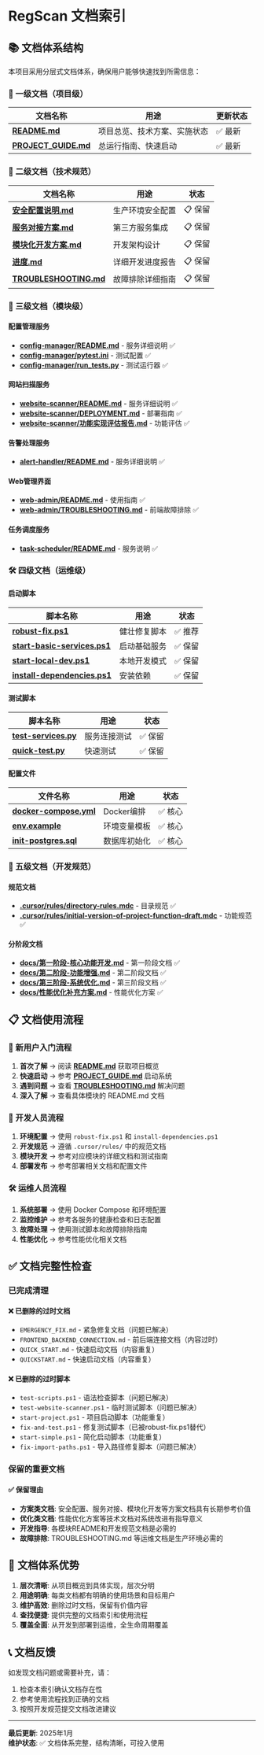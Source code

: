 # RegScan 文档索引

## 📚 文档体系结构

本项目采用分层式文档体系，确保用户能够快速找到所需信息：

### 🎯 一级文档（项目级）

| 文档名称 | 用途 | 更新状态 |
|---------|------|---------|
| **[README.md](./README.md)** | 项目总览、技术方案、实施状态 | ✅ 最新 |
| **[PROJECT_GUIDE.md](./PROJECT_GUIDE.md)** | 总运行指南、快速启动 | ✅ 最新 |

### 🔧 二级文档（技术规范）

| 文档名称 | 用途 | 状态 |
|---------|------|------|
| **[安全配置说明.md](./安全配置说明.md)** | 生产环境安全配置 | 📋 保留 |
| **[服务对接方案.md](./服务对接方案.md)** | 第三方服务集成 | 📋 保留 |
| **[模块化开发方案.md](./模块化开发方案.md)** | 开发架构设计 | 📋 保留 |
| **[进度.md](./进度.md)** | 详细开发进度报告 | 📋 保留 |
| **[TROUBLESHOOTING.md](./TROUBLESHOOTING.md)** | 故障排除详细指南 | 📋 保留 |

### 📁 三级文档（模块级）

#### 配置管理服务
- **[config-manager/README.md](./config-manager/README.md)** - 服务详细说明 ✅
- **[config-manager/pytest.ini](./config-manager/pytest.ini)** - 测试配置 ✅  
- **[config-manager/run_tests.py](./config-manager/run_tests.py)** - 测试运行器 ✅

#### 网站扫描服务  
- **[website-scanner/README.md](./website-scanner/README.md)** - 服务详细说明 ✅
- **[website-scanner/DEPLOYMENT.md](./website-scanner/DEPLOYMENT.md)** - 部署指南 ✅
- **[website-scanner/功能实现评估报告.md](./website-scanner/功能实现评估报告.md)** - 功能评估 ✅

#### 告警处理服务
- **[alert-handler/README.md](./alert-handler/README.md)** - 服务详细说明 ✅

#### Web管理界面
- **[web-admin/README.md](./web-admin/README.md)** - 使用指南 ✅
- **[web-admin/TROUBLESHOOTING.md](./web-admin/TROUBLESHOOTING.md)** - 前端故障排除 ✅

#### 任务调度服务
- **[task-scheduler/README.md](./task-scheduler/README.md)** - 服务说明 ✅

### 🛠️ 四级文档（运维级）

#### 启动脚本
| 脚本名称 | 用途 | 状态 |
|---------|------|------|
| **[robust-fix.ps1](./robust-fix.ps1)** | 健壮修复脚本 | ✅ 推荐 |
| **[start-basic-services.ps1](./start-basic-services.ps1)** | 启动基础服务 | ✅ 保留 |
| **[start-local-dev.ps1](./start-local-dev.ps1)** | 本地开发模式 | ✅ 保留 |
| **[install-dependencies.ps1](./install-dependencies.ps1)** | 安装依赖 | ✅ 保留 |

#### 测试脚本
| 脚本名称 | 用途 | 状态 |
|---------|------|------|
| **[test-services.py](./test-services.py)** | 服务连接测试 | ✅ 保留 |
| **[quick-test.py](./quick-test.py)** | 快速测试 | ✅ 保留 |

#### 配置文件
| 文件名称 | 用途 | 状态 |
|---------|------|------|
| **[docker-compose.yml](./docker-compose.yml)** | Docker编排 | ✅ 核心 |
| **[env.example](./env.example)** | 环境变量模板 | ✅ 核心 |
| **[init-postgres.sql](./init-postgres.sql)** | 数据库初始化 | ✅ 核心 |

### 📖 五级文档（开发规范）

#### 规范文档
- **[.cursor/rules/directory-rules.mdc](./.cursor/rules/directory-rules.mdc)** - 目录规范 ✅
- **[.cursor/rules/initial-version-of-project-function-draft.mdc](./.cursor/rules/initial-version-of-project-function-draft.mdc)** - 功能规范 ✅

#### 分阶段文档
- **[docs/第一阶段-核心功能开发.md](./docs/第一阶段-核心功能开发.md)** - 第一阶段文档 ✅
- **[docs/第二阶段-功能增强.md](./docs/第二阶段-功能增强.md)** - 第二阶段文档 ✅  
- **[docs/第三阶段-系统优化.md](./docs/第三阶段-系统优化.md)** - 第三阶段文档 ✅
- **[docs/性能优化补充方案.md](./docs/性能优化补充方案.md)** - 性能优化方案 ✅

## 📋 文档使用流程

### 🚀 新用户入门流程

1. **首次了解** → 阅读 **[README.md](./README.md)** 获取项目概览
2. **快速启动** → 参考 **[PROJECT_GUIDE.md](./PROJECT_GUIDE.md)** 启动系统
3. **遇到问题** → 查看 **[TROUBLESHOOTING.md](./TROUBLESHOOTING.md)** 解决问题
4. **深入了解** → 查看具体模块的 README.md 文档

### 🔧 开发人员流程

1. **环境配置** → 使用 `robust-fix.ps1` 和 `install-dependencies.ps1`
2. **开发规范** → 遵循 `.cursor/rules/` 中的规范文档
3. **模块开发** → 参考对应模块的详细文档和测试指南
4. **部署发布** → 参考部署相关文档和配置文件

### 🛠️ 运维人员流程

1. **系统部署** → 使用 Docker Compose 和环境配置
2. **监控维护** → 参考各服务的健康检查和日志配置
3. **故障处理** → 使用测试脚本和故障排除指南
4. **性能优化** → 参考性能优化相关文档

## ✅ 文档完整性检查

### 已完成清理

#### ❌ 已删除的过时文档
- `EMERGENCY_FIX.md` - 紧急修复文档（问题已解决）
- `FRONTEND_BACKEND_CONNECTION.md` - 前后端连接文档（内容过时）
- `QUICK_START.md` - 快速启动文档（内容重复）
- `QUICKSTART.md` - 快速启动文档（内容重复）

#### ❌ 已删除的过时脚本
- `test-scripts.ps1` - 语法检查脚本（问题已解决）
- `test-website-scanner.ps1` - 临时测试脚本（问题已解决）
- `start-project.ps1` - 项目启动脚本（功能重复）
- `fix-and-test.ps1` - 修复测试脚本（已被robust-fix.ps1替代）
- `start-simple.ps1` - 简化启动脚本（功能重复）
- `fix-import-paths.ps1` - 导入路径修复脚本（问题已解决）

### 保留的重要文档

#### ✅ 保留理由
- **方案类文档**: 安全配置、服务对接、模块化开发等方案文档具有长期参考价值
- **优化类文档**: 性能优化方案等技术文档对系统改进有指导意义
- **开发指导**: 各模块README和开发规范文档是必需的
- **故障排除**: TROUBLESHOOTING.md 等运维文档是生产环境必需的

## 🎯 文档体系优势

1. **层次清晰**: 从项目概览到具体实现，层次分明
2. **用途明确**: 每类文档都有明确的使用场景和目标用户
3. **维护高效**: 删除过时文档，保留有价值内容
4. **查找便捷**: 提供完整的文档索引和使用流程
5. **覆盖全面**: 从开发到部署到运维，全生命周期覆盖

## 📞 文档反馈

如发现文档问题或需要补充，请：
1. 检查本索引确认文档存在性
2. 参考使用流程找到正确的文档
3. 按照开发规范提交文档改进建议

---

**最后更新**: 2025年1月  
**维护状态**: ✅ 文档体系完整，结构清晰，可投入使用
